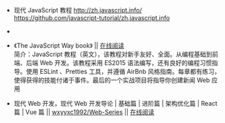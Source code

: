 * 现代 JavaScript 教程
http://zh.javascript.info/
https://github.com/javascript-tutorial/zh.javascript.info

* 





*  《The JavaScript Way book》 || [在线阅读](https://github.com/bpesquet/thejsway)  
简介：JavaScript 教程（英文），该教程对新手友好、全面。从编程基础到前端、后端 Web 开发。该教程采用 ES2015 语法编写，还有良好的编程习惯指导。使用 ESLint 、Pretties 工具，并遵循 AirBnb 风格指南。每章都有练习，使得获得的技能付诸于事件。最后的一个实战项目将指导你创建新闻 Web 应用

* 现代 Web 开发，现代 Web 开发导论 | 基础篇 | 进阶篇 | 架构优化篇 | React 篇 | Vue 篇 || [wxyyxc1992/Web-Series](https://github.com/wxyyxc1992/Web-Series) || [在线阅读](https://github.com/wxyyxc1992/Web-Series)
